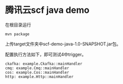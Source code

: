 # 腾讯云scf java demo

在根目录运行
```
mvn package
```
上传target文件夹中scf-demo-java-1.0-SNAPSHOT.jar包。

配置执行方法如下，即可测试4中trigger。

```
ckafka: example.Ckafka::mainHandler
cmq: example.Cmq::mainHandler
cos: example.Cos::mainHandler
http: example.Http::mainHandler
```
